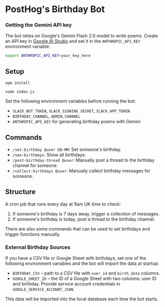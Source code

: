 # PostHog's Birthday Bot



### Getting the Gemini API key

The bot relies on Google's Gemini Flash 2.0 model to write poems. Create an
API key in [Google AI Studio](https://ai.google.dev/) and set it in the
`ANTHROPIC_API_KEY` environment variable:

```bash
export ANTHROPIC_API_KEY=your_key_here
```

## Setup

```
npm install
```

```
node index.js
```

Set the following environment variables before running the bot:

- `SLACK_BOT_TOKEN`, `SLACK_SIGNING_SECRET`, `SLACK_APP_TOKEN`
- `BIRTHDAY_CHANNEL`, `ADMIN_CHANNEL`
- `ANTHROPIC_API_KEY` for generating birthday poems with Gemini

## Commands

- `/set-birthday @user DD-MM`: Set someone's birthday.
- `/see-birthdays`: Show all birthdays.
- `/post-birthday-thread @user`: Manually post a thread to the birthday channel for someone.
- `/collect-birthdays @user`: Manually collect birthday messages for someone.

## Structure

A cron job that runs every day at 9am UK time to check:

1. If someone's birthday is 7 days away, trigger a collection of messages.
2. If someone's birthday is today, post a thread to the birthday channel.

There are also some commands that can be used to set birthdays and trigger functions manually.
### External Birthday Sources

If you have a CSV file or Google Sheet with birthdays, set one of the following environment variables and the bot will import the data at startup:

- `BIRTHDAY_CSV` – path to a CSV file with `user_id` and `birth_date` columns.
- `GOOGLE_SHEET_ID` – the ID of a Google Sheet with two columns: user ID and birthday. Provide service account credentials in `GOOGLE_SERVICE_ACCOUNT_JSON`.

This data will be imported into the local database each time the bot starts.
